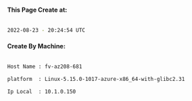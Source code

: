 
   
#### This Page Create at:

```bash

2022-08-23 - 20:24:54 UTC

```

#### Create By Machine:

```bash

Host Name : fv-az208-681

platform  : Linux-5.15.0-1017-azure-x86_64-with-glibc2.31

Ip Local  : 10.1.0.150

```

